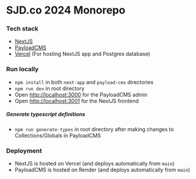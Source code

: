 # SJD.co 2024 Monorepo

### Tech stack

-   [NextJS](https://nextjs.org/)
-   [PayloadCMS](https://payloadcms.com/)
-   [Vercel](https://vercel.com/) (For hosting NextJS app and Postgres database)

### Run locally

-   `npm install` in both `next-app` and `payload-cms` directories
-   `npm run dev` in root directory
-   Open [http://localhost:3000](http://localhost:3000) for the PayloadCMS admin
-   Open [http://localhost:3001](http://localhost:3001) for the NextJS frontend

##### Generate typescript definitions

-   `npm run generate-types` in root directory after making changes to Collections/Globals in PayloadCMS

### Deployment

-   NextJS is hosted on Vercel (and deploys automatically from `main`)
-   PayloadCMS is hosted on Render (and deploys automatically from `main`)
